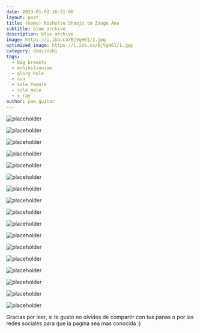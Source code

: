 ```yaml
---
date: 2023-01-02 16:51:00
layout: post
title: (Gomu) Roshutsu Shoujo to Zange Ana
subtitle: blue archive
description: blue archive
image: https://i.ibb.co/BjVgH61/1.jpg
optimized_image: https://i.ibb.co/BjVgH61/1.jpg
category: doujinshi
tags:
  - big breasts
  - exhibitionism
  - glory hole
  - nun
  - sole female
  - sole male
  - x-ray
author: pak_guitar
---
```


![placeholder](https://i.ibb.co/1Gw8KQq/2.jpg)

![placeholder](https://i.ibb.co/HKqgRvd/3.jpg)

![placeholder](https://i.ibb.co/nMqs7dP/4.jpg)

![placeholder](https://i.ibb.co/58HS38C/5.jpg)

![placeholder](https://i.ibb.co/tHh3NBg/6.jpg)

![placeholder](https://i.ibb.co/zx7Z02h/7.jpg)

![placeholder](https://i.ibb.co/BCGDFV2/8.jpg)

![placeholder](https://i.ibb.co/d2TZXyK/9.jpg)

![placeholder](https://i.ibb.co/frMLMyR/10.jpg)

![placeholder](https://i.ibb.co/mhsKZ0j/11.jpg)

![placeholder](https://i.ibb.co/VDH9VBN/12.jpg)

![placeholder](https://i.ibb.co/KzS7KPg/13.jpg)

![placeholder](https://i.ibb.co/r6qqdqT/14.jpg)

![placeholder](https://i.ibb.co/zH4nyYT/15.jpg)

![placeholder](https://i.ibb.co/V9wy4k0/16.jpg)

![placeholder](https://i.ibb.co/jfTdF5w/17.jpg)

![placeholder](https://i.ibb.co/CHNPDRC/18.jpg)


Gracias por leer, si te gusto no olvides de compartir
con tus panas o por las redes sociales para que la
pagina sea mas conocida :)
